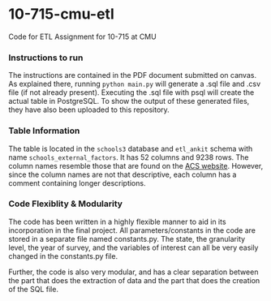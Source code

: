 # 10-715-cmu-etl
Code for ETL Assignment for 10-715 at CMU

### Instructions to run

The instructions are contained in the PDF document submitted on canvas. As explained there, running `python main.py` will generate a .sql file and .csv file (if not already present). Executing the .sql file with psql will create the actual table in PostgreSQL. To show the output of these generated files, they have also been uploaded to this repository.

### Table Information

The table is located in the `schools3` database and `etl_ankit` schema with name `schools_external_factors`. It has 52 columns and 9238 rows. The column names resemble those that are found on the [ACS website](https://api.census.gov/data/2018/acs/acs5/variables.html). However, since the column names are not that descriptive, each column has a comment containing longer descriptions.


### Code Flexiblity & Modularity

The code has been written in a highly flexible manner to aid in its incorporation in the final project. All parameters/constants in the code are stored in a separate file named constants.py. The state, the granularity level, the year of survey, and the variables of interest can all be very easily changed in the constants.py file.

Further, the code is also very modular, and has a clear separation between the part that does the extraction of data and the part that does the creation of the SQL file.
